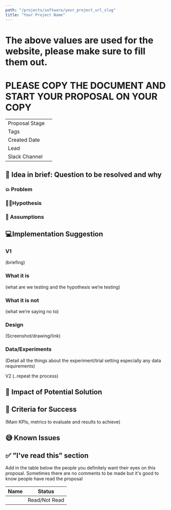 ```yaml
---
path: "/projects/software/your_project_url_slug"
title: "Your Project Name"
---
```


# The above values are used for the website, please make sure to fill them out.

# PLEASE COPY THE DOCUMENT AND START YOUR PROPOSAL ON YOUR COPY 
| | |
|-|-|
| Proposal Stage |      |
| Tags           |      |
| Created Date   |      |
| Lead           |      |
| Slack Channel  |      |

## 📃 Idea in brief: Question to be resolved and why

### 💥 Problem

### 👨‍🔬Hypothesis

### 🤔 Assumptions

## 💻Implementation Suggestion

### V1
(briefing)

### What it is
(what are we testing and the hypothesis we’re testing)

### What it is not
(what we’re saying no to)

### Design
(Screenshot/drawing/link)

### Data/Experiments
(Detail all the things about the experiment/trial setting especially any data requirements)

V2 (..repeat the process)

## 💪 Impact of Potential Solution

## 🙌 Criteria for Success
(Main KPIs, metrics to evaluate and results to achieve)

## 😅 Known Issues

## ✅ "I've read this" section
Add in the table below the people you definitely want their eyes on this proposal. Sometimes there are no comments to be made but it's good to know people have read the proposal

| Name | Status |
|-|-|
|  |  Read/Not Read    |
